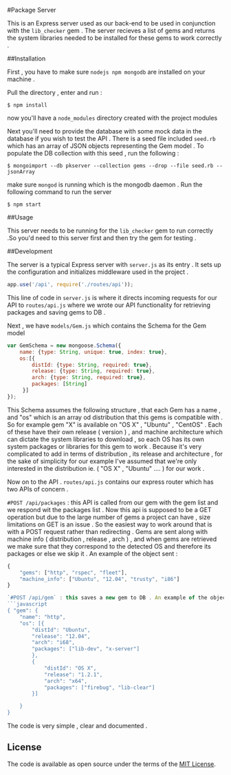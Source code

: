 #Package Server

This is an Express server used as our back-end to be used in conjunction with the `lib_checker` gem . The server recieves a list of gems and returns the system libraries needed to be installed for these gems to work correctly .

##Installation

First , you have to make sure `nodejs npm mongodb` are installed on your machine .

Pull the directory , enter and run :
```
$ npm install
```
now you'll have a `node_modules` directory created with the project modules

Next you'll need to provide the database with some mock data in the database if you wish to test the API . There is a seed file included `seed.rb` which has an array of JSON objects representing the Gem model . To populate the DB collection with this seed , run the following :

```
$ mongoimport --db pkserver --collection gems --drop --file seed.rb --jsonArray
```

make sure `mongod` is running which is the mongodb daemon . Run the following command to run the server

```
$ npm start
```
##Usage

This server needs to be running for the `lib_checker` gem to run correctly .So you'd need to this server first and then try the gem for testing .

##Development

The server is a typical Express server with `server.js` as its entry . It sets up the configuration and initializes middleware used in the project . 

```javascript
app.use('/api', require('./routes/api'));
```
This line of code in `server.js` is where it directs incoming requests for our API to `routes/api.js` where we wrote our API functionality for retrieving packages and saving gems to DB .

Next , we have `models/Gem.js` which contains the Schema for the Gem model 

```javascript
var GemSchema = new mongoose.Schema({
	name: {type: String, unique: true, index: true},
	os:[{
		distId: {type: String, required: true},
		release: {type: String, required: true},
		arch: {type: String, required: true},
		packages: [String]
	 }]
});
```
This Schema assumes the following structure , that each Gem has a name , and "os" which is an array od distribution that this gems is compatible with . So for example gem "X" is available on "OS X" , "Ubuntu" , "CentOS" . Each of these have their own release ( version ) , and machine architecture which can dictate the system libraries to download , so each OS has its own system packages or libraries for this gem to work . Because it's very complicated to add in terms of distribution , its release and architecture , for the sake of simplicity for our example I've assumed that we're only interested in the distribution ie. ( "OS X" , "Ubuntu" .... ) for our work .

Now on to the API . `routes/api.js` contains our express router which has two APIs of concern .

`#POST /api/packages` : this API is called from our gem with the gem list and we respond wit the packages list . Now this api is supposed to be a GET operation but due to the large number of gems a project can have , size limitations on GET is an issue . So the easiest way to work around that is with a POST request rather than redirecting . Gems are sent along with machine info ( distribution , release , arch ) , and when gems are retrieved we make sure that they correspond to the detected OS and therefore its packages or else we skip it . An example of the object sent :
```javascript
{ 
	"gems": ["http", "rspec", "fleet"],
	"machine_info": ["Ubuntu", "12.04", "trusty", "i86"]
}

`#POST /api/gem` : this saves a new gem to DB . An example of the object sent :
```javascript
{ "gem": {
	"name": "http",
	"os": [{
		"distId": "Ubuntu",
		"release": "12.04",
		"arch": "i68",
		"packages": ["lib-dev", "x-server"]
		},
		{
			"distId": "OS X",
			"release": "1.2.1",
			"arch": "x64",
			"packages": ["firebug", "lib-clear"]
		}]

	}
}
```
The code is very simple , clear and documented .

## License 
The code is available as open source under the terms of the [MIT License](http://opensource.org/licenses/MIT).

